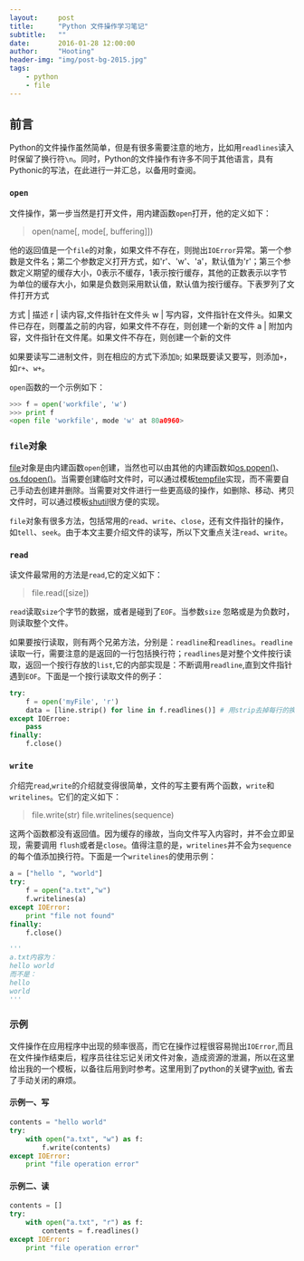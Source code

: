 ```yaml
---
layout:     post
title:      "Python 文件操作学习笔记"
subtitle:   ""
date:       2016-01-28 12:00:00
author:     "Hooting"
header-img: "img/post-bg-2015.jpg"
tags:
    - python
    - file
---
```


## 前言
Python的文件操作虽然简单，但是有很多需要注意的地方，比如用`readlines`读入时保留了换行符`\n`。同时，Python的文件操作有许多不同于其他语言，具有Pythonic的写法，在此进行一并汇总，以备用时查阅。

### `open`
文件操作，第一步当然是打开文件，用内建函数`open`打开，他的定义如下：

> open(name[, mode[, buffering]])

他的返回值是一个`file`的对象，如果文件不存在，则抛出`IOError`异常。第一个参数是文件名；第二个参数定义打开方式，如'r'、'w'、'a'，默认值为'r'；第三个参数定义期望的缓存大小，0表示不缓存，1表示按行缓存，其他的正数表示以字节为单位的缓存大小，如果是负数则采用默认值，默认值为按行缓存。下表罗列了文件打开方式

方式 | 描述
r   | 读内容,文件指针在文件头
w   | 写内容，文件指针在文件头。如果文件已存在，则覆盖之前的内容，如果文件不存在，则创建一个新的文件
a   | 附加内容，文件指针在文件尾。如果文件不存在，则创建一个新的文件

如果要读写二进制文件，则在相应的方式下添加`b`; 如果既要读又要写，则添加`+`，如`r+`、`w+`。

`open`函数的一个示例如下：

```python
>>> f = open('workfile', 'w')
>>> print f
<open file 'workfile', mode 'w' at 80a0960>
```

### `file`对象
[file](https://docs.python.org/2/library/stdtypes.html#file-objects)对象是由内建函数`open`创建，当然也可以由其他的内建函数如[os.popen()](https://docs.python.org/2/library/os.html#os.popen)、
[os.fdopen()](https://docs.python.org/2/library/os.html#os.fdopen)。当需要创建临时文件时，可以通过模板[tempfile](https://docs.python.org/2/library/tempfile.html#module-tempfile)实现，而不需要自己手动去创建并删除。当需要对文件进行一些更高级的操作，如删除、移动、拷贝文件时，可以通过模板[shutil](https://docs.python.org/2/library/shutil.html#module-shutil)很方便的实现。

`file`对象有很多方法，包括常用的`read`、`write`、`close`，还有文件指针的操作，如`tell`、`seek`。由于本文主要介绍文件的读写，所以下文重点关注`read`、`write`。

### `read`
读文件最常用的方法是`read`,它的定义如下：

> file.read([size])

`read`读取`size`个字节的数据，或者是碰到了`EOF`。当参数`size` 忽略或是为负数时，则读取整个文件。

如果要按行读取，则有两个兄弟方法，分别是：`readline`和`readlines`。`readline`读取一行，需要注意的是返回的一行包括换行符；`readlines`是对整个文件按行读取，返回一个按行存放的`list`,它的内部实现是：不断调用`readline`,直到文件指针遇到`EOF`。下面是一个按行读取文件的例子：

```python
try:
	f = open('myFile', 'r')
	data = [line.strip() for line in f.readlines()] # 用strip去掉每行的换行符
except IOErroe:
	pass
finally:
	f.close()
```

### `write`
介绍完`read`,`write`的介绍就变得很简单，文件的写主要有两个函数，`write`和`writelines`。它们的定义如下：

> file.write(str)
> file.writelines(sequence)

这两个函数都没有返回值。因为缓存的缘故，当向文件写入内容时，并不会立即呈现，需要调用 `flush`或者是`close`。值得注意的是，`writelines`并不会为`sequence`的每个值添加换行符。下面是一个`writelines`的使用示例：

```python
a = ["hello ", "world"]
try:
    f = open("a.txt","w")
    f.writelines(a)
except IOError:
    print "file not found"
finally:
    f.close()

'''
a.txt内容为：
hello world 
而不是：
hello
world
'''
```

### 示例
文件操作在应用程序中出现的频率很高，而它在操作过程很容易抛出`IOError`,而且在文件操作结束后，程序员往往忘记关闭文件对象，造成资源的泄漏，所以在这里给出我的一个模板，以备往后用到时参考。这里用到了python的关键字[with](https://docs.python.org/2/reference/compound_stmts.html#with), 省去了手动关闭的麻烦。

#### 示例一、写

```python
contents = "hello world"
try:
	with open("a.txt", "w") as f:
		f.write(contents)
except IOError:
	print "file operation error"
```

#### 示例二、读

```python
contents = []
try:
	with open("a.txt", "r") as f:
		contents = f.readlines()
except IOError:
	print "file operation error"
```
